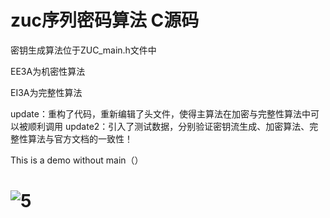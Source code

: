 # zuc序列密码算法 C源码

密钥生成算法位于ZUC_main.h文件中

EE3A为机密性算法

EI3A为完整性算法



update：重构了代码，重新编辑了头文件，使得主算法在加密与完整性算法中可以被顺利调用
update2：引入了测试数据，分别验证密钥流生成、加密算法、完整性算法与官方文档的一致性！

This is a demo without main（）







![5](5.png)
=======

